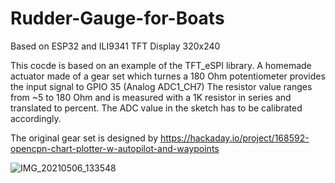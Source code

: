 # Rudder-Gauge-for-Boats
Based on ESP32 and ILI9341 TFT Display 320x240

This cocde is based on an example of the TFT_eSPI library.
A homemade actuator made of a gear set which turnes a 180 Ohm potentiometer 
provides the input signal to GPIO 35 (Analog ADC1_CH7)
The resistor value ranges from ~5 to 180 Ohm and is measured with a 1K resistor in series and translated to percent.
The ADC value in the sketch has to be calibrated accordingly.

The original gear set is designed by https://hackaday.io/project/168592-opencpn-chart-plotter-w-autopilot-and-waypoints

![IMG_20210506_133548](https://user-images.githubusercontent.com/37930673/117303739-554a2680-ae7d-11eb-8504-1f1abc6dc235.jpg)
